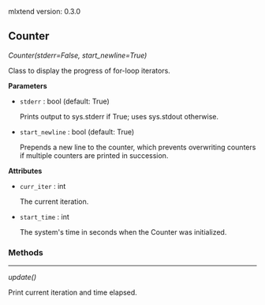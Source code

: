 mlxtend version: 0.3.0
## Counter

*Counter(stderr=False, start_newline=True)*

Class to display the progress of for-loop iterators.

**Parameters**

- `stderr` : bool (default: True)

    Prints output to sys.stderr if True; uses sys.stdout otherwise.

- `start_newline` : bool (default: True)

    Prepends a new line to the counter, which prevents overwriting counters
    if multiple counters are printed in succession.

**Attributes**

- `curr_iter` : int

    The current iteration.

- `start_time` : int

    The system's time in seconds when the Counter was initialized.

### Methods

<hr>

*update()*

Print current iteration and time elapsed.

